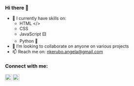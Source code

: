 ### Hi there 👋

- 🔭 I currently have skills on:
  - HTML </>
  - CSS
  - JavaScript 🟨
  - Python 🐍
- 👯 I’m looking to collaborate on anyone on various projects
- 📫 Reach me on: nkerubo.angela@gmail.com 

### Connect with me:

[<img align="left" alt="Twitter" width="22px" src="https://raw.githubusercontent.com/peterthehan/peterthehan/master/assets/twitter.svg" />](https://twitter.com/Angie_kerubo)
[<img align="left" alt="LinkedIn" width="22px" src="https://raw.githubusercontent.com/peterthehan/peterthehan/master/assets/linkedin.svg" />](https://www.linkedin.com/in/angela-kerubo-96b4b724a/)

